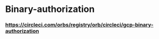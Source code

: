 # Binary-authorization

### https://circleci.com/orbs/registry/orb/circleci/gcp-binary-authorization

